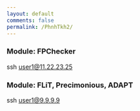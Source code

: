 ```yaml
---
layout: default
comments: false
permalink: /PhnhTkh2/
---
```

### Module: FPChecker
ssh user1@11.22.23.25
### Module: FLiT, Precimonious, ADAPT
ssh user1@9.9.9.9
